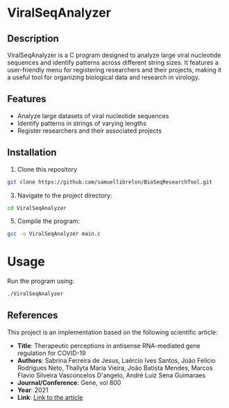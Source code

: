 # ViralSeqAnalyzer
## Description
ViralSeqAnalyzer is a C program designed to analyze large viral nucleotide sequences and identify patterns across different string sizes. It features a user-friendly menu for registering researchers and their projects, making it a useful tool for organizing biological data and research in virology.
## Features
- Analyze large datasets of viral nucleotide sequences
- Identify patterns in strings of varying lengths
- Register researchers and their associated projects
## Installation
1. Clone this repository

```bash
git clone https://github.com/samuellibrelon/BioSeqResearchTool.git
```

3. Navigate to the project directory:

```bash
cd ViralSeqAnalyzer
```

5. Compile the program:

```bash
gcc -o ViralSeqAnalyzer main.c
```

# Usage
Run the program using:

```bash
./ViralSeqAnalyzer
```

## References
This project is an implementation based on the following scientific article:

- **Title**: Therapeutic perceptions in antisense RNA-mediated gene regulation for COVID-19
- **Authors**: Sabrina Ferreira de Jesus, Laércio Ives Santos, João Felício Rodrigues Neto, Thallyta Maria Vieira, João Batista Mendes, Marcos Flavio Silveira Vasconcelos D'angelo, André Luiz Sena Guimaraes
- **Journal/Conference**: Gene, vol 800
- **Year**: 2021
- **Link**: [Link to the article](https://www.sciencedirect.com/science/article/pii/S0378111921004340)
